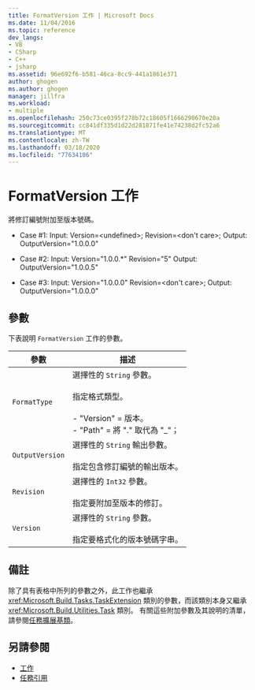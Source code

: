 ```yaml
---
title: FormatVersion 工作 | Microsoft Docs
ms.date: 11/04/2016
ms.topic: reference
dev_langs:
- VB
- CSharp
- C++
- jsharp
ms.assetid: 96e692f6-b581-46ca-8cc9-441a1861e371
author: ghogen
ms.author: ghogen
manager: jillfra
ms.workload:
- multiple
ms.openlocfilehash: 250c73ce0395f278b72c18605f1666290670e20a
ms.sourcegitcommit: cc841df335d1d22d281871fe41e74238d2fc52a6
ms.translationtype: MT
ms.contentlocale: zh-TW
ms.lasthandoff: 03/18/2020
ms.locfileid: "77634106"
---
```

# <a name="formatversion-task"></a>FormatVersion 工作

將修訂編號附加至版本號碼。

- Case #1: Input: Version=\<undefined>;  Revision=\<don't care>;   Output: OutputVersion="1.0.0.0"

- Case #2: Input: Version="1.0.0.*"  Revision="5"  Output: OutputVersion="1.0.0.5"

- Case #3: Input: Version="1.0.0.0"  Revision=\<don't care>;  Output: OutputVersion="1.0.0.0"

## <a name="parameters"></a>參數

 下表說明 `FormatVersion` 工作的參數。

|參數|描述|
|---------------|-----------------|
|`FormatType`|選擇性的 `String` 參數。<br /><br /> 指定格式類型。<br /><br /> -   "Version" = 版本。<br />-   "Path" = 將 "." 取代為 "_"；|
|`OutputVersion`|選擇性的 `String` 輸出參數。<br /><br /> 指定包含修訂編號的輸出版本。|
|`Revision`|選擇性的 `Int32` 參數。<br /><br /> 指定要附加至版本的修訂。|
|`Version`|選擇性的 `String` 參數。<br /><br /> 指定要格式化的版本號碼字串。|

## <a name="remarks"></a>備註

 除了具有表格中所列的參數之外，此工作也繼承 <xref:Microsoft.Build.Tasks.TaskExtension> 類別的參數，而該類別本身又繼承 <xref:Microsoft.Build.Utilities.Task> 類別。 有關這些附加參數及其說明的清單，請參閱[任務擴展基類](../msbuild/taskextension-base-class.md)。

## <a name="see-also"></a>另請參閱

- [工作](../msbuild/msbuild-tasks.md)
- [任務引用](../msbuild/msbuild-task-reference.md)
